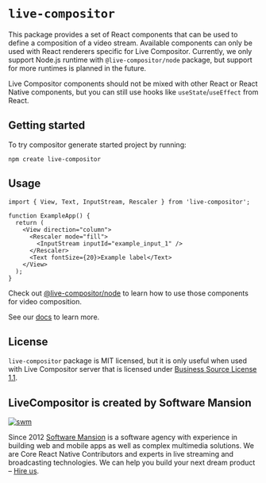 # `live-compositor`

This package provides a set of React components that can be used to define a composition of a video stream. Available components can only be used with React renderers specific for Live Compositor. Currently, we only support Node.js runtime with `@live-compositor/node` package, but support for more runtimes is planned in the future.

Live Compositor components should not be mixed with other React or React Native components, but you can still use hooks like `useState`/`useEffect` from React.

## Getting started

To try compositor generate started project by running:

```
npm create live-compositor
```

## Usage

```tsx
import { View, Text, InputStream, Rescaler } from 'live-compositor';

function ExampleApp() {
  return (
    <View direction="column">
      <Rescaler mode="fill">
        <InputStream inputId="example_input_1" />
      </Rescaler>
      <Text fontSize={20}>Example label</Text>
    </View>
  );
}
```

Check out [@live-compositor/node](https://www.npmjs.com/package/@live-compositor/node) to learn how to use those components for video composition.

See our [docs](https://compositor.live/docs) to learn more.

## License

`live-compositor` package is MIT licensed, but it is only useful when used with Live Compositor server that is licensed
under [Business Source License 1.1](https://github.com/software-mansion/live-compositor/blob/master/LICENSE).

## LiveCompositor is created by Software Mansion

[![swm](https://logo.swmansion.com/logo?color=white&variant=desktop&width=150&tag=live-compositor-github 'Software Mansion')](https://swmansion.com)

Since 2012 [Software Mansion](https://swmansion.com) is a software agency with experience in building web and mobile apps as well as complex multimedia solutions. We are Core React Native Contributors and experts in live streaming and broadcasting technologies. We can help you build your next dream product – [Hire us](https://swmansion.com/contact/projects?utm_source=live-compositor&utm_medium=readme).
